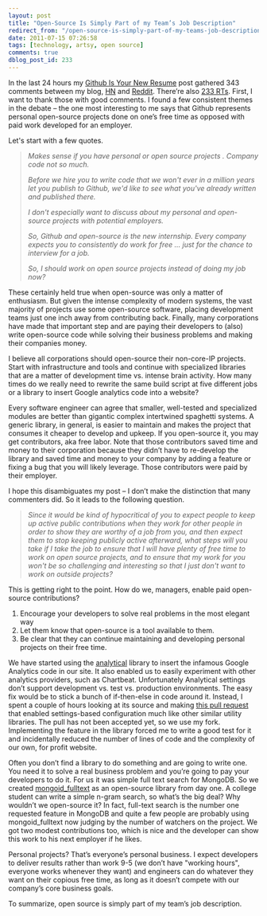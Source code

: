 ```yaml
---
layout: post
title: "Open-Source Is Simply Part of my Team’s Job Description"
redirect_from: "/open-source-is-simply-part-of-my-teams-job-description/"
date: 2011-07-15 07:26:58
tags: [technology, artsy, open source]
comments: true
dblog_post_id: 233
---
```

In the last 24 hours my [Github Is Your New Resume](/github-is-your-new-resume) post gathered 343 comments between my blog, [HN](https://news.ycombinator.com/item?id=2763182) and [Reddit](https://www.reddit.com/r/programming/comments/ipo90/github_is_your_new_resume/). There’re also [233 RTs](https://twitter.com/search?q=http%3A%2F%2Fcode.dblock.org%2FShowPost.aspx%3Fid%3D232). First, I want to thank those with good comments. I found a few consistent themes in the debate – the one most interesting to me says that Github represents personal open-source projects done on one’s free time as opposed with paid work developed for an employer.

Let's start with a few quotes.

> _Makes sense if you have personal or open source projects . Company code not so much._
>
> _Before we hire you to write code that we won't ever in a million years let you publish to Github, we'd like to see what you've already written and published there._
>
> _I don't especially want to discuss about my personal and open-source projects with potential employers._
>
> _So, Github and open-source is the new internship. Every company expects you to consistently do work for free ... just for the chance to interview for a job._
>
> _So, I should work on open source projects instead of doing my job now?_

These certainly held true when open-source was only a matter of enthusiasm. But given the intense complexity of modern systems, the vast majority of projects use some open-source software, placing development teams just one inch away from contributing back. Finally, many corporations have made that important step and are paying their developers to (also) write open-source code while solving their business problems and making their companies money.

I believe all corporations should open-source their non-core-IP projects. Start with infrastructure and tools and continue with specialized libraries that are a matter of development time vs. intense brain activity. How many times do we really need to rewrite the same build script at five different jobs or a library to insert Google analytics code into a website?

Every software engineer can agree that smaller, well-tested and specialized modules are better than gigantic complex intertwined spaghetti systems. A generic library, in general, is easier to maintain and makes the project that consumes it cheaper to develop and upkeep. If you open-source it, you may get contributors, aka free labor. Note that those contributors saved time and money to their corporation because they didn’t have to re-develop the library and saved time and money to your company by adding a feature or fixing a bug that you will likely leverage. Those contributors were paid by their employer.

I hope this disambiguates my post – I don’t make the distinction that many commenters did. So it leads to the following question.

> _Since it would be kind of hypocritical of you to expect people to keep up active public contributions when they work for other people in order to show they are worthy of a job from you, and then expect them to stop keeping publicly active afterward, what steps will you take if I take the job to ensure that I will have plenty of free time to work on open source projects, and to ensure that my work for you won't be so challenging and interesting so that I just don't want to work on outside projects?_

This is getting right to the point. How do we, managers, enable paid open-source contributions?

1. Encourage your developers to solve real problems in the most elegant way
2. Let them know that open-source is a tool available to them.
3. Be clear that they can continue maintaining and developing personal projects on their free time.

We have started using the [analytical](https://github.com/jkrall/analytical) library to insert the infamous Google Analytics code in our site. It also enabled us to easily experiment with other analytics providers, such as Chartbeat. Unfortunately Analytical settings don’t support development vs. test vs. production environments. The easy fix would be to stick a bunch of if-then-else in code around it. Instead, I spent a couple of hours looking at its source and making [this pull request](https://github.com/jkrall/analytical/pull/17) that enabled settings-based configuration much like other similar utility libraries. The pull has not been accepted yet, so we use my fork. Implementing the feature in the library forced me to write a good test for it and incidentally reduced the number of lines of code and the complexity of our own, for profit website.

Often you don’t find a library to do something and are going to write one. You need it to solve a real business problem and you’re going to pay your developers to do it. For us it was simple full text search for MongoDB. So we created [mongoid_fulltext](https://github.com/artsy/mongoid_fulltext) as an open-source library from day one. A college student can write a simple n-gram search, so what’s the big deal? Why wouldn’t we open-source it? In fact, full-text search is the number one requested feature in MongoDB and quite a few people are probably using mongoid_fulltext now judging by the number of watchers on the project. We got two modest contributions too, which is nice and the developer can show this work to his next employer if he likes.

Personal projects? That’s everyone’s personal business. I expect developers to deliver results rather than work 9-5 (we don’t have "working hours", everyone works whenever they want) and engineers can do whatever they want on their copious free time, as long as it doesn’t compete with our company’s core business goals.

To summarize, open source is simply part of my team’s job description.
